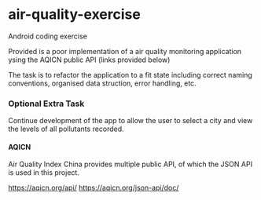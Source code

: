 # air-quality-exercise
Android coding exercise

Provided is a poor implementation of a air quality monitoring application ysing the AQICN public API (links provided below)

The task is to refactor the application to a fit state including correct naming conventions, organised data struction, error handling, etc.

### Optional Extra Task
Continue development of the app to allow the user to select a city and view the levels of all pollutants recorded. 

#### AQICN
Air Quality Index China provides multiple public API, of which the JSON API is used in this project.

https://aqicn.org/api/
https://aqicn.org/json-api/doc/
